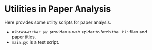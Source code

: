 Utilities in Paper Analysis
===========================

Here provides some utility scripts for paper analysis.

- `BibtexFetcher.py`: provides a web spider to fetch the `.bib` files and paper titles.
- `main.py`: is a test script.
